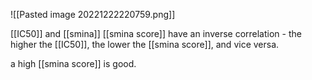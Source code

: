 ![[Pasted image 20221222220759.png]]

[[IC50]] and [[smina]] [[smina score]] have an inverse correlation - the higher the [[IC50]], the lower the [[smina score]], and vice versa. 

a high [[smina score]] is good.